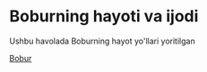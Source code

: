# Boburning hayoti va ijodi

Ushbu havolada Boburning hayot yo'llari yoritilgan

[Bobur](https://bobur.com)